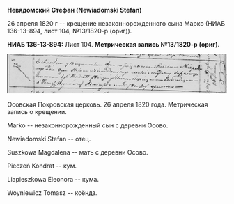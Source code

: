 **Невядомский Стефан (Newiadomski Stefan)**

26 апреля 1820 г -- крещение незаконнорожденного сына Марко (НИАБ
136-13-894, лист 104, №13/1820-р (ориг)).

**НИАБ 136-13-894:** Лист 104. **Метрическая запись №13/1820-р (ориг).**

![](./media/b272e1f93275e92279c9fc0c79f1ed56b8c497e5.png)

Осовская Покровская церковь. 26 апреля 1820 года. Метрическая запись о
крещении.

Marko -- незаконнорожденный сын с деревни Осовo.

Newiadomski Stefan -- отец.

Suszkowa Magdalena -- мать с деревни Осово.

Pieczeń Kondrat -- кум.

Liapieszkowa Eleonora -- кума.

Woyniewicz Tomasz -- ксёндз.

